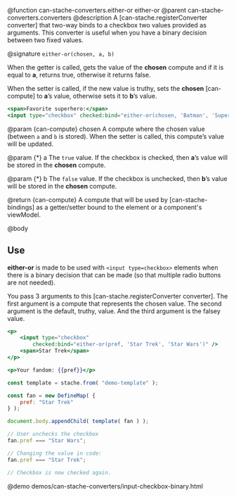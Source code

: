 @function can-stache-converters.either-or either-or
@parent can-stache-converters.converters
@description A [can-stache.registerConverter converter] that two-way binds to a checkbox two values provided as arguments. This converter is useful when you have a binary decision between two fixed values.

@signature `either-or(chosen, a, b)`

When the getter is called, gets the value of the **chosen** compute and if it is equal to **a**, returns true, otherwise it returns false.

When the setter is called, if the new value is truthy, sets the **chosen** [can-compute] to **a**’s value, otherwise sets it to **b**’s value.

```handlebars
<span>Favorite superhero:</span>
<input type="checkbox" checked:bind="either-or(chosen, 'Batman', 'Superman')"> Batman?
```

@param {can-compute} chosen A compute where the chosen value (between `a` and `b` is stored). When the setter is called, this compute’s value will be updated.

@param {*} a The `true` value. If the checkbox is checked, then **a**’s value will be stored in the **chosen** compute.

@param {*} b The `false` value. If the checkbox is unchecked, then **b**’s value will be stored in the **chosen** compute.

@return {can-compute} A compute that will be used by [can-stache-bindings] as a getter/setter bound to the element or a component's viewModel.

@body

## Use

**either-or** is made to be used with `<input type=checkbox>` elements when there is a binary decision that can be made (so that multiple radio buttons are not needed).

You pass 3 arguments to this [can-stache.registerConverter converter]. The first argument is a compute that represents the chosen value. The second argument is the default, truthy, value. And the third argument is the falsey value.


```handlebars
<p>
	<input type="checkbox"
		checked:bind="either-or(pref, 'Star Trek', 'Star Wars')" />
	<span>Star Trek</span>
</p>

<p>Your fandom: {{pref}}</p>
```

```js
const template = stache.from( "demo-template" );

const fan = new DefineMap( {
	pref: "Star Trek"
} );

document.body.appendChild( template( fan ) );

// User unchecks the checkbox
fan.pref === "Star Wars";

// Changing the value in code:
fan.pref === "Star Trek";

// Checkbox is now checked again.
```

@demo demos/can-stache-converters/input-checkbox-binary.html
